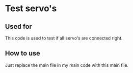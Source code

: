 # Test servo's

## Used for
This code is used to test if all servo's are connected right.

## How to use
Just replace the main file in my main code with this main file.
